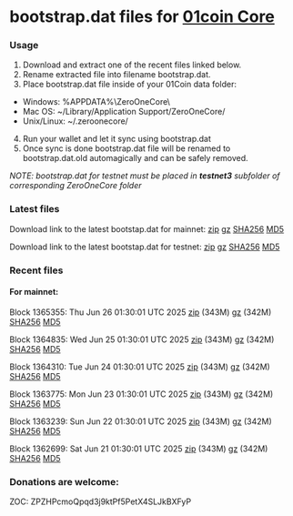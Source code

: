 # bootstrap.dat files for [01coin Core](https://01coin.io)

### Usage

1. Download and extract one of the recent files linked below.
2. Rename extracted file into filename bootstrap.dat.
3. Place bootstrap.dat file inside of your 01Coin data folder:
 - Windows: %APPDATA%\ZeroOneCore\
 - Mac OS: ~/Library/Application Support/ZeroOneCore/
 - Unix/Linux: ~/.zeroonecore/
4. Run your wallet and let it sync using bootstrap.dat
5. Once sync is done bootstrap.dat file will be renamed to bootstrap.dat.old automagically and can be safely removed.

_NOTE: bootstrap.dat for testnet must be placed in **testnet3** subfolder of corresponding ZeroOneCore folder_

### Latest files
Download link to the latest bootstap.dat for mainnet: [zip](https://files.01coin.io/mainnet/bootstrap.dat.zip) [gz](https://files.01coin.io/mainnet/bootstrap.dat.tar.gz) [SHA256](https://files.01coin.io/mainnet/sha256.txt) [MD5](https://files.01coin.io/mainnet/md5.txt)

Download link to the latest bootstap.dat for testnet: [zip](https://files.01coin.io/testnet/bootstrap.dat.zip) [gz](https://files.01coin.io/testnet/bootstrap.dat.tar.gz) [SHA256](https://files.01coin.io/testnet/sha256.txt) [MD5](https://files.01coin.io/testnet/md5.txt)

### Recent files

#### For mainnet:

Block 1365355: Thu Jun 26 01:30:01 UTC 2025 [zip](https://files.01coin.io/mainnet/2025-06-26/bootstrap.dat.zip) (343M) [gz](https://files.01coin.io/mainnet/2025-06-26/bootstrap.dat.tar.gz) (342M) [SHA256](https://files.01coin.io/mainnet/2025-06-26/sha256.txt) [MD5](https://files.01coin.io/mainnet/2025-06-26/md5.txt)

Block 1364835: Wed Jun 25 01:30:01 UTC 2025 [zip](https://files.01coin.io/mainnet/2025-06-25/bootstrap.dat.zip) (343M) [gz](https://files.01coin.io/mainnet/2025-06-25/bootstrap.dat.tar.gz) (342M) [SHA256](https://files.01coin.io/mainnet/2025-06-25/sha256.txt) [MD5](https://files.01coin.io/mainnet/2025-06-25/md5.txt)

Block 1364310: Tue Jun 24 01:30:01 UTC 2025 [zip](https://files.01coin.io/mainnet/2025-06-24/bootstrap.dat.zip) (343M) [gz](https://files.01coin.io/mainnet/2025-06-24/bootstrap.dat.tar.gz) (342M) [SHA256](https://files.01coin.io/mainnet/2025-06-24/sha256.txt) [MD5](https://files.01coin.io/mainnet/2025-06-24/md5.txt)

Block 1363775: Mon Jun 23 01:30:01 UTC 2025 [zip](https://files.01coin.io/mainnet/2025-06-23/bootstrap.dat.zip) (343M) [gz](https://files.01coin.io/mainnet/2025-06-23/bootstrap.dat.tar.gz) (342M) [SHA256](https://files.01coin.io/mainnet/2025-06-23/sha256.txt) [MD5](https://files.01coin.io/mainnet/2025-06-23/md5.txt)

Block 1363239: Sun Jun 22 01:30:01 UTC 2025 [zip](https://files.01coin.io/mainnet/2025-06-22/bootstrap.dat.zip) (343M) [gz](https://files.01coin.io/mainnet/2025-06-22/bootstrap.dat.tar.gz) (342M) [SHA256](https://files.01coin.io/mainnet/2025-06-22/sha256.txt) [MD5](https://files.01coin.io/mainnet/2025-06-22/md5.txt)

Block 1362699: Sat Jun 21 01:30:01 UTC 2025 [zip](https://files.01coin.io/mainnet/2025-06-21/bootstrap.dat.zip) (343M) [gz](https://files.01coin.io/mainnet/2025-06-21/bootstrap.dat.tar.gz) (342M) [SHA256](https://files.01coin.io/mainnet/2025-06-21/sha256.txt) [MD5](https://files.01coin.io/mainnet/2025-06-21/md5.txt)


### Donations are welcome:

ZOC: ZPZHPcmoQpqd3j9ktPf5PetX4SLJkBXFyP
